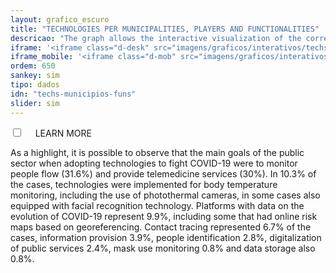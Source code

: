 ```yaml
---
layout: grafico_escuro
title: "TECHNOLOGIES PER MUNICIPALITIES, PLAYERS AND FUNCTIONALITIES"
descricao: "The graph allows the interactive visualization of the correlation between three variables: location in which the technology was implemented, suppliers and functionalities of those technologies. Thus, it is possible to identify what functionalities were applied in a given city, as well as which players supply a given functionality"
iframe: '<iframe class="d-desk" src="imagens/graficos/interativos/techs-expand" height="1500px" width="100%" frameborder="no" seamless> </iframe>'
iframe_mobile: '<iframe class="d-mob" src="imagens/graficos/interativos/techs-expand_mobile" height="1550px" width="100%" frameborder="no" seamless> </iframe>'
ordem: 650
sankey: sim
tipo: dados
idn: "techs-municipios-funs"
slider: sim
---
```


<div class="accordion">
    <div class="option">
      <input type="checkbox" id="toggle{{page.ordem}}" class="toggle" />
      <label class="titleaco" for="toggle{{page.ordem}}">LEARN MORE&nbsp;
      </label>
      <div class="contentaco">
        <p>As a highlight, it is possible to observe that the main goals of the public sector when adopting technologies to fight COVID-19 were to monitor people flow (31.6%) and provide telemedicine services (30%). In 10.3% of the cases, technologies were implemented for body temperature monitoring, including the use of photothermal cameras, in some cases also equipped with facial recognition technology. Platforms with data on the evolution of COVID-19 represent 9.9%, including some that had online risk maps based on georeferencing. Contact tracing represented 6.7% of the cases, information provision 3.9%, people identification 2.8%, digitalization of public services 2.4%, mask use monitoring 0.8% and data storage also 0.8%.</p>
      </div>
    </div>
  </div>
